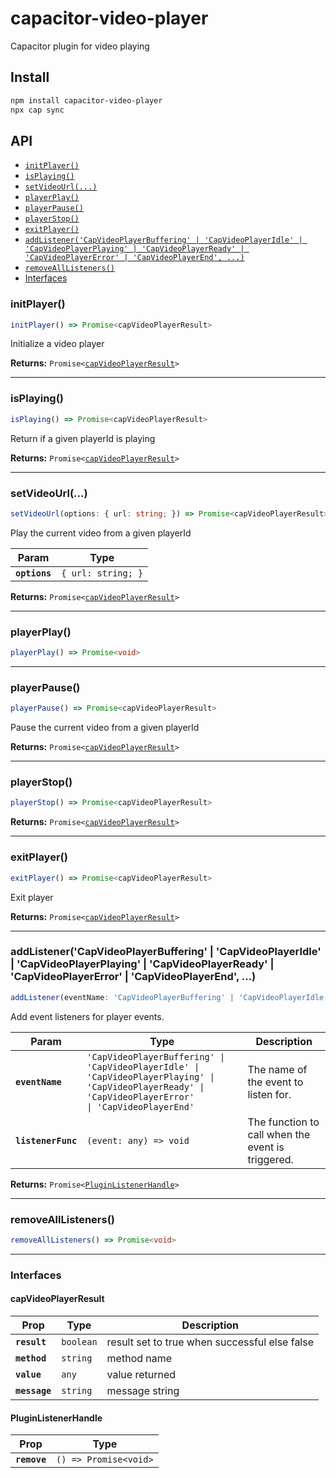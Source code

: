 # capacitor-video-player

Capacitor plugin for video playing

## Install

```bash
npm install capacitor-video-player
npx cap sync
```

## API

<docgen-index>

* [`initPlayer()`](#initplayer)
* [`isPlaying()`](#isplaying)
* [`setVideoUrl(...)`](#setvideourl)
* [`playerPlay()`](#playerplay)
* [`playerPause()`](#playerpause)
* [`playerStop()`](#playerstop)
* [`exitPlayer()`](#exitplayer)
* [`addListener('CapVideoPlayerBuffering' | 'CapVideoPlayerIdle' | 'CapVideoPlayerPlaying' | 'CapVideoPlayerReady' | 'CapVideoPlayerError' | 'CapVideoPlayerEnd', ...)`](#addlistenercapvideoplayerbuffering--capvideoplayeridle--capvideoplayerplaying--capvideoplayerready--capvideoplayererror--capvideoplayerend-)
* [`removeAllListeners()`](#removealllisteners)
* [Interfaces](#interfaces)

</docgen-index>

<docgen-api>
<!--Update the source file JSDoc comments and rerun docgen to update the docs below-->

### initPlayer()

```typescript
initPlayer() => Promise<capVideoPlayerResult>
```

Initialize a video player

**Returns:** <code>Promise&lt;<a href="#capvideoplayerresult">capVideoPlayerResult</a>&gt;</code>

--------------------


### isPlaying()

```typescript
isPlaying() => Promise<capVideoPlayerResult>
```

Return if a given playerId is playing

**Returns:** <code>Promise&lt;<a href="#capvideoplayerresult">capVideoPlayerResult</a>&gt;</code>

--------------------


### setVideoUrl(...)

```typescript
setVideoUrl(options: { url: string; }) => Promise<capVideoPlayerResult>
```

Play the current video from a given playerId

| Param         | Type                          |
| ------------- | ----------------------------- |
| **`options`** | <code>{ url: string; }</code> |

**Returns:** <code>Promise&lt;<a href="#capvideoplayerresult">capVideoPlayerResult</a>&gt;</code>

--------------------


### playerPlay()

```typescript
playerPlay() => Promise<void>
```

--------------------


### playerPause()

```typescript
playerPause() => Promise<capVideoPlayerResult>
```

Pause the current video from a given playerId

**Returns:** <code>Promise&lt;<a href="#capvideoplayerresult">capVideoPlayerResult</a>&gt;</code>

--------------------


### playerStop()

```typescript
playerStop() => Promise<capVideoPlayerResult>
```

**Returns:** <code>Promise&lt;<a href="#capvideoplayerresult">capVideoPlayerResult</a>&gt;</code>

--------------------


### exitPlayer()

```typescript
exitPlayer() => Promise<capVideoPlayerResult>
```

Exit player

**Returns:** <code>Promise&lt;<a href="#capvideoplayerresult">capVideoPlayerResult</a>&gt;</code>

--------------------


### addListener('CapVideoPlayerBuffering' | 'CapVideoPlayerIdle' | 'CapVideoPlayerPlaying' | 'CapVideoPlayerReady' | 'CapVideoPlayerError' | 'CapVideoPlayerEnd', ...)

```typescript
addListener(eventName: 'CapVideoPlayerBuffering' | 'CapVideoPlayerIdle' | 'CapVideoPlayerPlaying' | 'CapVideoPlayerReady' | 'CapVideoPlayerError' | 'CapVideoPlayerEnd', listenerFunc: (event: any) => void) => Promise<PluginListenerHandle>
```

Add event listeners for player events.

| Param              | Type                                                                                                                                                               | Description                                       |
| ------------------ | ------------------------------------------------------------------------------------------------------------------------------------------------------------------ | ------------------------------------------------- |
| **`eventName`**    | <code>'CapVideoPlayerBuffering' \| 'CapVideoPlayerIdle' \| 'CapVideoPlayerPlaying' \| 'CapVideoPlayerReady' \| 'CapVideoPlayerError' \| 'CapVideoPlayerEnd'</code> | The name of the event to listen for.              |
| **`listenerFunc`** | <code>(event: any) =&gt; void</code>                                                                                                                               | The function to call when the event is triggered. |

**Returns:** <code>Promise&lt;<a href="#pluginlistenerhandle">PluginListenerHandle</a>&gt;</code>

--------------------


### removeAllListeners()

```typescript
removeAllListeners() => Promise<void>
```

--------------------


### Interfaces


#### capVideoPlayerResult

| Prop          | Type                 | Description                                   |
| ------------- | -------------------- | --------------------------------------------- |
| **`result`**  | <code>boolean</code> | result set to true when successful else false |
| **`method`**  | <code>string</code>  | method name                                   |
| **`value`**   | <code>any</code>     | value returned                                |
| **`message`** | <code>string</code>  | message string                                |


#### PluginListenerHandle

| Prop         | Type                                      |
| ------------ | ----------------------------------------- |
| **`remove`** | <code>() =&gt; Promise&lt;void&gt;</code> |

</docgen-api>
